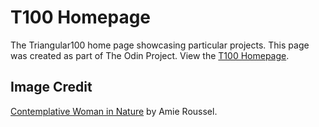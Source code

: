 # T100 Homepage
The Triangular100 home page showcasing particular projects. This page was created as part of The Odin Project. View the [T100 Homepage](https://triangular100.github.io/T100-homepage).

## Image Credit
[Contemplative Woman in Nature](https://www.pexels.com/photo/contemplative-woman-in-nature-by-a-stream-28965920/) by Amie Roussel.